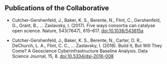 ## Publications of the Collaborative

* Cutcher-Gershenfeld, J., Baker, K. S., Berente, N., Flint, C., Gershenfeld, G., Grant, B., … Zaslavsky, I. (2017). Five ways consortia can catalyse open science. Nature, 543(7647), 615–617. [doi:10.1038/543615a](https://doi.org/10.1038/543615a)

* Cutcher-Gershenfeld, J., Baker, K. S., Berente, N., Carter, D. R., DeChurch, L. A., Flint, C. C., … Zaslavsky, I. (2016). Build It, But Will They Come? A Geoscience Cyberinfrastructure Baseline Analysis. Data Science Journal, 15, 8. [doi:10.5334/dsj-2016-008](https://doi.org/10.5334/dsj-2016-008)
